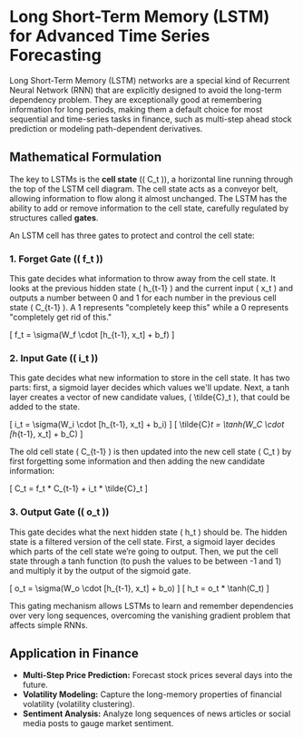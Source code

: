 # Long Short-Term Memory (LSTM) for Advanced Time Series Forecasting

Long Short-Term Memory (LSTM) networks are a special kind of Recurrent Neural Network (RNN) that are explicitly designed to avoid the long-term dependency problem. They are exceptionally good at remembering information for long periods, making them a default choice for most sequential and time-series tasks in finance, such as multi-step ahead stock prediction or modeling path-dependent derivatives.

## Mathematical Formulation

The key to LSTMs is the **cell state** (\( C_t \)), a horizontal line running through the top of the LSTM cell diagram. The cell state acts as a conveyor belt, allowing information to flow along it almost unchanged. The LSTM has the ability to add or remove information to the cell state, carefully regulated by structures called **gates**.

An LSTM cell has three gates to protect and control the cell state:

### 1. Forget Gate (\( f_t \))
This gate decides what information to throw away from the cell state. It looks at the previous hidden state \( h_{t-1} \) and the current input \( x_t \) and outputs a number between 0 and 1 for each number in the previous cell state \( C_{t-1} \). A 1 represents "completely keep this" while a 0 represents "completely get rid of this."

\[ f_t = \sigma(W_f \cdot [h_{t-1}, x_t] + b_f) \]

### 2. Input Gate (\( i_t \))
This gate decides what new information to store in the cell state. It has two parts: first, a sigmoid layer decides which values we'll update. Next, a tanh layer creates a vector of new candidate values, \( \tilde{C}_t \), that could be added to the state.

\[ i_t = \sigma(W_i \cdot [h_{t-1}, x_t] + b_i) \]
\[ \tilde{C}_t = \tanh(W_C \cdot [h_{t-1}, x_t] + b_C) \]

The old cell state \( C_{t-1} \) is then updated into the new cell state \( C_t \) by first forgetting some information and then adding the new candidate information:

\[ C_t = f_t * C_{t-1} + i_t * \tilde{C}_t \]

### 3. Output Gate (\( o_t \))
This gate decides what the next hidden state \( h_t \) should be. The hidden state is a filtered version of the cell state. First, a sigmoid layer decides which parts of the cell state we’re going to output. Then, we put the cell state through a tanh function (to push the values to be between -1 and 1) and multiply it by the output of the sigmoid gate.

\[ o_t = \sigma(W_o \cdot [h_{t-1}, x_t] + b_o) \]
\[ h_t = o_t * \tanh(C_t) \]

This gating mechanism allows LSTMs to learn and remember dependencies over very long sequences, overcoming the vanishing gradient problem that affects simple RNNs.

## Application in Finance

-   **Multi-Step Price Prediction:** Forecast stock prices several days into the future.
-   **Volatility Modeling:** Capture the long-memory properties of financial volatility (volatility clustering).
-   **Sentiment Analysis:** Analyze long sequences of news articles or social media posts to gauge market sentiment.
